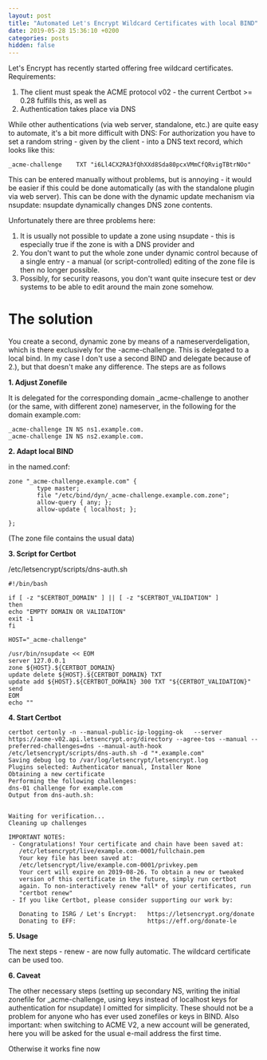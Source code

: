 ```yaml
---
layout: post
title: "Automated Let's Encrypt Wildcard Certificates with local BIND"
date: 2019-05-28 15:36:10 +0200
categories: posts
hidden: false
---
```




Let's Encrypt has recently started offering free wildcard certificates. Requirements:

1. The client must speak the ACME protocol v02 - the current Certbot >= 0.28 fulfills this, as well as
2. Authentication takes place via DNS

While other authentications (via web server, standalone, etc.) are quite easy to automate, it's a bit more difficult with DNS: For authorization you have to set a random string - given by the client - into a DNS text record, which looks like this:

`_acme-challenge    TXT "i6Ll4CX2RA3fQhXXd8Sda80pcxVMmCfQRvigTBtrNOo"`

This can be entered manually without problems, but is annoying - it would be easier if this could be done automatically (as with the standalone plugin via web server). This can be done with the dynamic update mechanism via nsupdate: nsupdate dynamically changes DNS zone contents.

Unfortunately there are three problems here:

1. It is usually not possible to update a zone using nsupdate - this is especially true if the zone is with a DNS provider and
2. You don't want to put the whole zone under dynamic control because of a single entry - a manual (or script-controlled) editing of the zone file is then no longer possible. 
3. Possibly, for security reasons, you don't want quite insecure test or dev systems to be able to edit around the main zone somehow.

# The solution

You create a second, dynamic zone by means of a nameserverdeligation, which is there exclusively for the -acme-challenge. This is delegated to a local bind. In my case I don't use a second BIND and delegate because of 2.), but that doesn't make any difference. The steps are as follows

**1. Adjust Zonefile**

It is delegated for the corresponding domain _acme-challenge to another (or the same, with different zone) nameserver, in the following for the domain example.com:

`_acme-challenge IN NS ns1.example.com.`  
`_acme-challenge IN NS ns2.example.com.`

**2. Adapt local BIND**

in the named.conf:

```
zone "_acme-challenge.example.com" {
        type master;
        file "/etc/bind/dyn/_acme-challenge.example.com.zone";
        allow-query { any; };
        allow-update { localhost; };
        
};
```

(The zone file contains the usual data)

**3. Script for Certbot**

/etc/letsencrypt/scripts/dns-auth.sh

```
#!/bin/bash

if [ -z "$CERTBOT_DOMAIN" ] || [ -z "$CERTBOT_VALIDATION" ]
then
echo "EMPTY DOMAIN OR VALIDATION"
exit -1
fi

HOST="_acme-challenge"

/usr/bin/nsupdate << EOM
server 127.0.0.1
zone ${HOST}.${CERTBOT_DOMAIN}
update delete ${HOST}.${CERTBOT_DOMAIN} TXT
update add ${HOST}.${CERTBOT_DOMAIN} 300 TXT "${CERTBOT_VALIDATION}"
send
EOM
echo ""
```

**4. Start Certbot**

```
certbot certonly -n --manual-public-ip-logging-ok   --server https://acme-v02.api.letsencrypt.org/directory --agree-tos --manual --preferred-challenges=dns --manual-auth-hook /etc/letsencrypt/scripts/dns-auth.sh -d "*.example.com"
Saving debug log to /var/log/letsencrypt/letsencrypt.log
Plugins selected: Authenticator manual, Installer None
Obtaining a new certificate
Performing the following challenges:
dns-01 challenge for example.com
Output from dns-auth.sh:


Waiting for verification...
Cleaning up challenges

IMPORTANT NOTES:
 - Congratulations! Your certificate and chain have been saved at:
   /etc/letsencrypt/live/example.com-0001/fullchain.pem
   Your key file has been saved at:
   /etc/letsencrypt/live/example.com-0001/privkey.pem
   Your cert will expire on 2019-08-26. To obtain a new or tweaked
   version of this certificate in the future, simply run certbot
   again. To non-interactively renew *all* of your certificates, run
   "certbot renew"
 - If you like Certbot, please consider supporting our work by:

   Donating to ISRG / Let's Encrypt:   https://letsencrypt.org/donate
   Donating to EFF:                    https://eff.org/donate-le
```

**5. Usage**

The next steps - renew - are now fully automatic. The wildcard certificate can be used too.


**6. Caveat**

The other necessary steps (setting up secondary NS, writing the initial zonefile for _acme-challenge, using keys instead of localhost keys for authentication for nsupdate) I omitted for simplicity. These should not be a problem for anyone who has ever used zonefiles or keys in BIND. Also important: when switching to ACME V2, a new account will be generated, here you will be asked for the usual e-mail address the first time.

Otherwise it works fine now